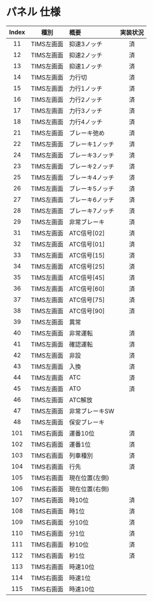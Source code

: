 # パネル 仕様

|Index|種別|概要|実装状況|
|:--:|:--:|:--|:--:|
|11|TIMS左画面|抑速3ノッチ|済|
|12|TIMS左画面|抑速2ノッチ|済|
|13|TIMS左画面|抑速1ノッチ|済|
|14|TIMS左画面|力行切|済|
|15|TIMS左画面|力行1ノッチ|済|
|16|TIMS左画面|力行2ノッチ|済|
|17|TIMS左画面|力行3ノッチ|済|
|18|TIMS左画面|力行4ノッチ|済|
|21|TIMS左画面|ブレーキ弛め|済|
|22|TIMS左画面|ブレーキ1ノッチ|済|
|24|TIMS左画面|ブレーキ3ノッチ|済|
|23|TIMS左画面|ブレーキ2ノッチ|済|
|25|TIMS左画面|ブレーキ4ノッチ|済|
|26|TIMS左画面|ブレーキ5ノッチ|済|
|27|TIMS左画面|ブレーキ6ノッチ|済|
|28|TIMS左画面|ブレーキ7ノッチ|済|
|29|TIMS左画面|非常ブレーキ|済|
|31|TIMS左画面|ATC信号[02]|済|
|32|TIMS左画面|ATC信号[01]|済|
|33|TIMS左画面|ATC信号[15]|済|
|34|TIMS左画面|ATC信号[25]|済|
|35|TIMS左画面|ATC信号[45]|済|
|36|TIMS左画面|ATC信号[60]|済|
|37|TIMS左画面|ATC信号[75]|済|
|38|TIMS左画面|ATC信号[90]|済|
|39|TIMS左画面|異常||
|40|TIMS左画面|非常運転|済|
|41|TIMS左画面|確認運転|済|
|42|TIMS左画面|非設|済|
|43|TIMS左画面|入換|済|
|44|TIMS左画面|ATC|済|
|45|TIMS左画面|ATO|済|
|46|TIMS左画面|ATC解放||
|47|TIMS左画面|非常ブレーキSW||
|48|TIMS左画面|保安ブレーキ||
|101|TIMS右画面|運番10位|済|
|102|TIMS右画面|運番1位|済|
|103|TIMS右画面|列車種別|済|
|104|TIMS右画面|行先|済|
|105|TIMS右画面|現在位置(左側)||
|106|TIMS右画面|現在位置(右側)||
|107|TIMS右画面|時10位|済|
|108|TIMS右画面|時1位|済|
|109|TIMS右画面|分10位|済|
|110|TIMS右画面|分1位|済|
|111|TIMS右画面|秒10位|済|
|112|TIMS右画面|秒1位|済|
|113|TIMS右画面|時速10位||
|114|TIMS右画面|時速1位||
|115|TIMS右画面|時速10位||